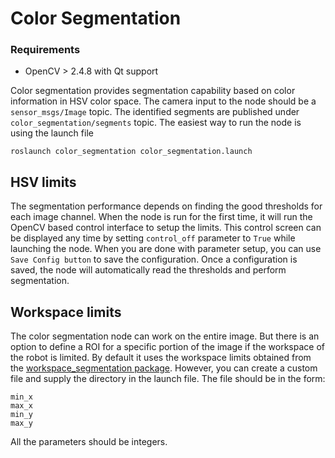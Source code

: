 Color Segmentation
==================
### Requirements
  * OpenCV > 2.4.8 with Qt support


Color segmentation provides segmentation capability based on color information in HSV color space. The camera input to the node should be a `sensor_msgs/Image` topic. The identified segments are published under `color_segmentation/segments` topic.
The easiest way to run the node is using the launch file
```
roslaunch color_segmentation color_segmentation.launch

```
HSV limits
----------
The segmentation performance depends on finding the good thresholds for each image channel. When the node is run for the first time, it will run the OpenCV based control interface to setup the limits. This control screen can be displayed any time by setting `control_off` parameter to `True` while launching the node. When you are done with parameter setup, you can use `Save Config button` to save the configuration. Once a configuration is saved, the node will automatically read the thresholds and perform segmentation.


Workspace limits
----------------
The color segmentation node can work on the entire image. But there is an option to define a ROI for a specific portion of the image if the workspace of the robot is limited. By default it uses the workspace limits obtained from the [workspace_segmentation package](https://github.com/hkaraoguz/workspace_segmentation). However, you can create a custom file and supply the directory in the launch file. The file should be in the form:
```
min_x
max_x
min_y
max_y
```
All the parameters should be integers.

